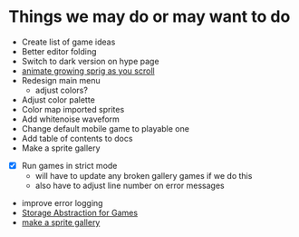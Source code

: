 # Things we may do or may want to do

- Create list of game ideas
- Better editor folding
- Switch to dark version on hype page
- [animate growing sprig as you scroll](https://github.com/hackclub/sprig/issues/334)
- Redesign main menu
  - adjust colors? 
- Adjust color palette
- Color map imported sprites
- Add whitenoise waveform
- Change default mobile game to playable one
- Add table of contents to docs
- Make a sprite gallery
- [x] Run games in strict mode
  - will have to update any broken gallery games if we do this
  - also have to adjust line number on error messages
- improve error logging
- [Storage Abstraction for Games](https://github.com/hackclub/sprig/issues/362)
- [make a sprite gallery](https://github.com/hackclub/sprig/issues/345)

